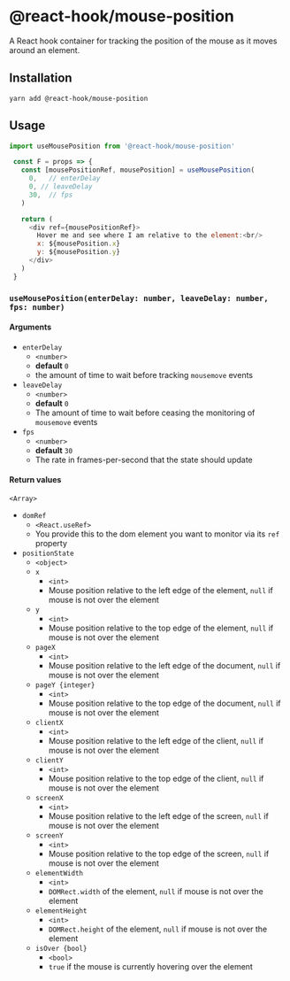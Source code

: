 # @react-hook/mouse-position
A React hook container for tracking the position of the mouse as it
moves around an element.

## Installation
`yarn add @react-hook/mouse-position`

## Usage
```js
import useMousePosition from '@react-hook/mouse-position'

 const F = props => {
   const [mousePositionRef, mousePosition] = useMousePosition(
     0,   // enterDelay
     0, // leaveDelay
     30,  // fps
   )

   return (
     <div ref={mousePositionRef}>
       Hover me and see where I am relative to the element:<br/>
       x: ${mousePosition.x}
       y: ${mousePosition.y}
     </div>
   )
 }
```

### `useMousePosition(enterDelay: number, leaveDelay: number, fps: number)`
#### Arguments
- `enterDelay`
  - `<number>`
  - **default** `0`
  - the amount of time to wait before tracking `mousemove` events
- `leaveDelay`
  - `<number>`
  - **default** `0`
  - The amount of time to wait before ceasing the monitoring of
    `mousemove` events
- `fps`
  - `<number>`
  - **default** `30`
  - The rate in frames-per-second that the state should update

#### Return values
`<Array>`
- `domRef`
  - `<React.useRef>`
  - You provide this to the dom element you want to monitor via its
    `ref` property
- `positionState`
  - `<object>`
  - `x`
    - `<int>`
    - Mouse position relative to the left edge of the element,
      `null` if mouse is not over the element
  - `y`
    - `<int>`
    - Mouse position relative to the top edge of the element,
      `null` if mouse is not over the element
  - `pageX`
    - `<int>`
    - Mouse position relative to the left edge of the document, `null`
      if mouse is not over the element
  - `pageY {integer}`
    - `<int>`
    - Mouse position relative to the top edge of the document, `null` if
      mouse is not over the element
  - `clientX`
    - `<int>`
    - Mouse position relative to the left edge of the client, `null` if mouse
      is not over the element
  - `clientY`
    - `<int>`
    - Mouse position relative to the top edge of the client, `null` if mouse
      is not over the element
  - `screenX`
    - `<int>`
    - Mouse position relative to the left edge of the screen, `null` if mouse
      is not over the element
  - `screenY`
    - `<int>`
    - Mouse position relative to the top edge of the screen, `null` if
      mouse is not over the element
  - `elementWidth`
    - `<int>`
    - `DOMRect.width` of the element, `null` if mouse is not over
      the element
  - `elementHeight`
    - `<int>`
    - `DOMRect.height` of the element, `null` if mouse is not over
      the element
  - `isOver {bool}`
    - `<bool>`
    - `true` if the mouse is currently hovering over the element
